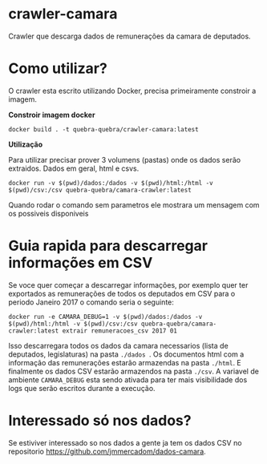 # crawler-camara

Crawler que descarga dados de remunerações da camara de deputados.

# Como utilizar?

O crawler esta escrito utilizando Docker, precisa primeiramente constroir a imagem.

**Constroir imagem docker**

`docker build . -t quebra-quebra/crawler-camara:latest`

**Utilização**

Para utilizar precisar prover 3 volumens (pastas) onde os dados serão extraidos. Dados em geral, html e csvs.

`docker run -v $(pwd)/dados:/dados -v $(pwd)/html:/html -v $(pwd)/csv:/csv quebra-quebra/camara-crawler:latest`

Quando rodar o comando sem parametros ele mostrara um mensagem com os possiveis disponiveis

# Guia rapida para descarregar informações em CSV

Se voce quer começar a descarregar informações, por exemplo quer ter exportados as remunerações de todos os 
deputados em CSV para o periodo Janeiro 2017 o comando seria o seguinte:

`docker run -e CAMARA_DEBUG=1 -v $(pwd)/dados:/dados -v $(pwd)/html:/html -v $(pwd)/csv:/csv quebra-quebra/camara-crawler:latest extrair remuneracoes_csv 2017 01`

Isso descarregara todos os dados da camara necessarios (lista de deputados, legislaturas) na pasta  `./dados `. 
Os documentos html com a informação das remunerações estarão armazendas na pasta `./html`. E finalmente os dados CSV estarão
armazendos na pasta `./csv`. A variavel de ambiente `CAMARA_DEBUG` esta sendo ativada para ter mais visibilidade dos logs que serão escritos durante a execução.

# Interessado só nos dados?

Se estiviver interessado so nos dados a gente ja tem os dados CSV no repositorio https://github.com/jmmercadom/dados-camara.
